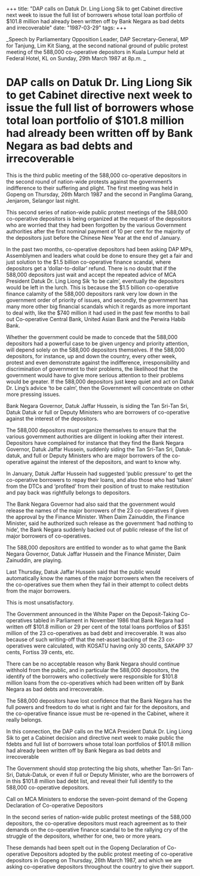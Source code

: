 +++ 
title: "DAP calls on Datuk Dr. Ling Liong Sik to get Cabinet directive next week to issue the full list of borrowers whose total loan portfolio of $101.8 million had already been written off by Bank Negara as bad debts and irrecoverable"
date: "1987-03-29"
tags:
+++

_Speech by Parliamentary Opposition Leader, DAP Secretary-General, MP for Tanjung, Lim Kit Siang, at the second national ground of public protest meeting of the 588,000 co-operative depositors in Kuala Lumpur held at Federal Hotel, KL on Sunday, 29th March 1987 at 8p.m.	_				

# DAP calls on Datuk Dr. Ling Liong Sik to get Cabinet directive next week to issue the full list of borrowers whose total loan portfolio of $101.8 million had already been written off by Bank Negara as bad debts and irrecoverable	

This is the third public meeting of the 588,000 co-operative depositors in the second round of nation-wide protests against the government’s indifference to their suffering and plight. The first meeting was held in Gopeng on Thursday, 26th March 1987 and the second in Panglima Garang, Jenjarom, Selangor last night.</u>

This second series of nation-wide public protest meetings of the 588,000 co-operative depositors is being organized at the request of the depositors who are worried that they had been forgotten by the various Government authorities after the first nominal payment of 10 per cent for the majority of the depositors just before the Chinese New Year at the end of January.

In the past two months, co-operative depositors had been asking DAP MPs, Assemblymen and leaders what could be done to ensure they get a fair and just solution to the $1.5 billion co-operative finance scandal, where depositors get a ‘dollar-to-dollar’ refund. There is no doubt that if the 588,000 depositors just wait and accept the repeated advice of MCA President Datuk Dr. Ling Liong Sik ‘to be calm’, eventually the depositors would be left in the lurch. This is because the $1.5 billion co-operative finance calamity of the 588,000 depositors rank very low down in the government order of priority of issues, and secondly, the government has many more other big financial scandals which it regards as more important to deal with, like the $740 million it had used in the past few months to bail out Co-operative Central Bank, United Asian Bank and the Perwira Habib Bank.

Whether the government could be made to concede that the 588,000 depositors had a powerful case to be given urgency and priority attention, will depend solely on the 588,000 depositors themselves. If the 588,000 depositors, for instance, up and down the country, every other week, protest and even demonstrate against the indifference, irresponsibility and discrimination of government to their problems, the likelihood that the government would have to give more serious attention to their problems would be greater. If the 588,000 depositors just keep quiet and act on Datuk Dr. Ling’s advice ‘to be calm’, then the Government will concentrate on other more pressing issues.

Bank Negara Governor, Datuk Jaffar Hussein, is siding the Tan Sri-Tan Sri, Datuk Datuk or full or Deputy Ministers who are borrowers of co-operative against the interest of the depositors.			

The 588,000 depositors must organize themselves to ensure that the various government authorities are diligent in looking after their interest. Depositors have complained for instance that they find the Bank Negara Governor, Datuk Jaffar Hussein, suddenly siding the Tan Sri-Tan Sri, Datuk-datuk, and full or Deputy Ministers who are major borrowers of the co-operative against the interest of the depositors, and want to know why.

In January, Datuk Jaffar Hussein had suggested ‘public pressure’ to get the co-operative borrowers to repay their loans, and also those who had ‘taken’ from the DTCs and ‘profited’ from their position of trust to make restitution and pay back was rightfully belongs to depositors.

The Bank Negara Governor had also said that the government would release the names of the major borrowers of the 23 co-operatives if given the approval by the Finance Minister. When Daim Zainuddin, the Finance Minister, said he authorized such release as the government ‘had nothing to hide’, the Bank Negara suddenly backed out of public release of the list of major borrowers of co-operatives.

The 588,000 depositors are entitled to wonder as to what game the Bank Negara Governor, Datuk Jaffar Hussein and the Finance Minister, Daim Zainuddin, are playing.

Last Thursday, Datuk Jaffar Hussein said that the public would automatically know the names of the major borrowers when the receivers of the co-operatives sue them when they fail in their attempt to collect debts from the major borrowers.

This is most unsatisfactory.

The Government announced in the White Paper on the Deposit-Taking Co-operatives tabled in Parliament in November 1986 that Bank Negara had written off $101.8 million or 29 per cent of the total loans portfolios of $351 million of the 23 co-operatives as bad debt and irrecoverable. It was also because of such writing-off that the net-asset backing of the 23 co-operatives were calculated, with KOSATU having only 30 cents, SAKAPP 37 cents, Fortiss 39 cents, etc.

There can be no acceptable reason why Bank Negara should continue withhold from the public, and in particular the 588,000 depositors, the identify of the borrowers who collectively were responsible for $101.8 million loans from the co-operatives which had been written off by Bank Negara as bad debts and irrecoverable.

The 588,000 depositors have lost confidence that the Bank Negara has the full powers and freedom to do what is right and fair for the depositors, and the co-operative finance issue must be re-opened in the Cabinet, where it really belongs.

In this connection, the DAP calls on the MCA President Datuk Dr. Ling Liong Sik to get a Cabinet decision and directive next week to make public the fdebts and full list of borrowers whose total loan portfolios of $101.8 million had already been written off by Bank Negara as bad debts and irrecoverable

The Government should stop protecting the big shots, whether Tan-Sri Tan-Sri, Datuk-Datuk, or even if full or Deputy Minister, who are the borrowers of in this $101.8 million bad debt list, and reveal their full identify to the 588,000 co-operative depositors.

Call on MCA Ministers to endorse the seven-point demand of the Gopeng Declaration of Co-operative Depositors												

In the second series of nation-wide public protest meetings of the 588,000 depositors, the co-operative depositors must reach agreement as to their demands on the co-operative finance scandal to be the rallying cry of the struggle of the depositors, whether for one, two or more years.

These demands had been spelt out in the Gopeng Declaration of Co-operative Depositors adopted by the public protest meeting of co-operative depositors in Gopeng on Thursday, 26th March 1987, and which we are asking co-operative depositors throughout the country to give their support.
 
